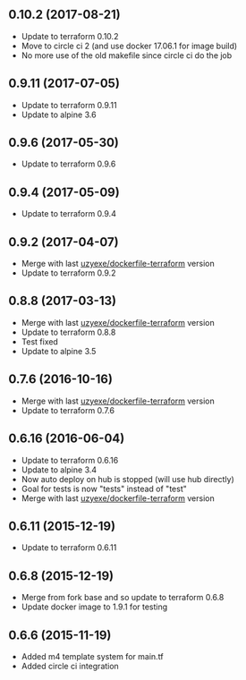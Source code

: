 
## 0.10.2 (2017-08-21)
- Update to terraform 0.10.2
- Move to circle ci 2 (and use docker 17.06.1 for image build)
- No more use of the old makefile since circle ci do the job

## 0.9.11 (2017-07-05)
- Update to terraform 0.9.11
- Update to alpine 3.6

## 0.9.6 (2017-05-30)
- Update to terraform 0.9.6

## 0.9.4 (2017-05-09)
- Update to terraform 0.9.4

## 0.9.2 (2017-04-07)
- Merge with last [uzyexe/dockerfile-terraform](https://github.com/uzyexe/dockerfile-terraform) version
- Update to terraform 0.9.2

## 0.8.8 (2017-03-13)
- Merge with last [uzyexe/dockerfile-terraform](https://github.com/uzyexe/dockerfile-terraform) version
- Update to terraform 0.8.8
- Test fixed
- Update to alpine 3.5

## 0.7.6 (2016-10-16)
- Merge with last [uzyexe/dockerfile-terraform](https://github.com/uzyexe/dockerfile-terraform) version
- Update to terraform 0.7.6

## 0.6.16 (2016-06-04)
- Update to terraform 0.6.16
- Update to alpine 3.4
- Now auto deploy on hub is stopped (will use hub directly)
- Goal for tests is now "tests" instead of "test"
- Merge with last [uzyexe/dockerfile-terraform](https://github.com/uzyexe/dockerfile-terraform) version

## 0.6.11 (2015-12-19)
- Update to terraform 0.6.11

## 0.6.8 (2015-12-19)
- Merge from fork base and so update to terraform 0.6.8
- Update docker image to 1.9.1 for testing

## 0.6.6 (2015-11-19)
- Added m4 template system for main.tf
- Added circle ci integration
